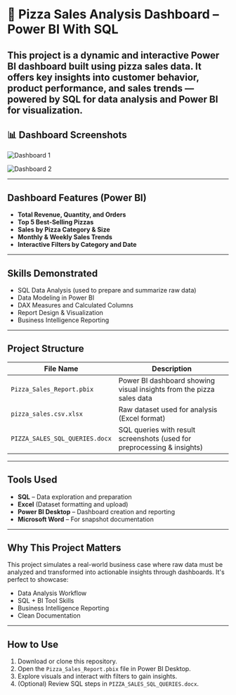 
# 🍕 Pizza Sales Analysis Dashboard – Power BI With SQL

This project is a dynamic and interactive Power BI dashboard built using pizza sales data. It offers key insights into customer behavior, product performance, and sales trends — powered by SQL for data analysis and Power BI for visualization.
---
## 📊 Dashboard Screenshots


![Dashboard 1](images/dashboard1.png)

![Dashboard 2](images/dashboard2.png)


---

## Dashboard Features (Power BI)

- **Total Revenue, Quantity, and Orders**
- **Top 5 Best-Selling Pizzas**
- **Sales by Pizza Category & Size**
- **Monthly & Weekly Sales Trends**
- **Interactive Filters by Category and Date**

---

##  Skills Demonstrated

- SQL Data Analysis (used to prepare and summarize raw data)
- Data Modeling in Power BI
- DAX Measures and Calculated Columns
- Report Design & Visualization
- Business Intelligence Reporting


---

##  Project Structure

| File Name                          | Description                                                                 |
|-----------------------------------|-----------------------------------------------------------------------------|
| `Pizza_Sales_Report.pbix`         | Power BI dashboard showing visual insights from the pizza sales data       |
| `pizza_sales.csv.xlsx`            | Raw dataset used for analysis (Excel format)                                |
| `PIZZA_SALES_SQL_QUERIES.docx`    | SQL queries with result screenshots (used for preprocessing & insights)     |


---

##  Tools Used

- **SQL** – Data exploration and preparation
- **Excel** (Dataset formatting and upload)
- **Power BI Desktop** – Dashboard creation and reporting
- **Microsoft Word** – For snapshot documentation

---

##  Why This Project Matters

This project simulates a real-world business case where raw data must be analyzed and transformed into actionable insights through dashboards. It's perfect to showcase:
- Data Analysis Workflow
- SQL + BI Tool Skills
- Business Intelligence Reporting
- Clean Documentation

---

##  How to Use

1. Download or clone this repository.
2. Open the `Pizza_Sales_Report.pbix` file in Power BI Desktop.
3. Explore visuals and interact with filters to gain insights.
4. (Optional) Review SQL steps in `PIZZA_SALES_SQL_QUERIES.docx`.


